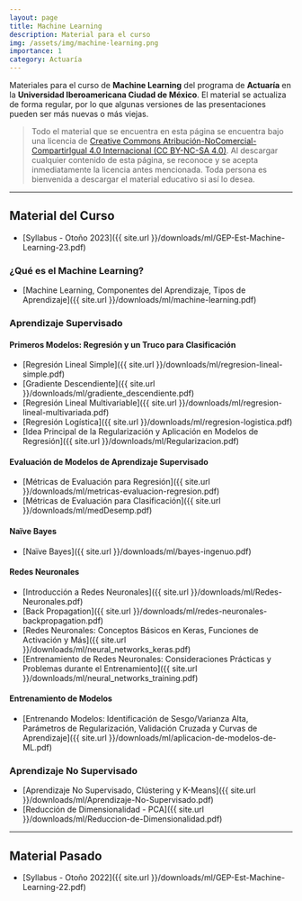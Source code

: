 ```yaml
---
layout: page
title: Machine Learning
description: Material para el curso
img: /assets/img/machine-learning.png
importance: 1
category: Actuaría
---
```


Materiales para el curso de **Machine Learning** del programa de **Actuaría** en la **Universidad Iberoamericana Ciudad de México**. El material se actualiza de forma regular, por lo que algunas versiones de las presentaciones pueden ser más nuevas o más viejas. 

> Todo el material que se encuentra en esta página se encuentra bajo una licencia de [Creative Commons Atribución-NoComercial-CompartirIgual 4.0 Internacional (CC BY-NC-SA 4.0)](https://creativecommons.org/licenses/by-nc-sa/4.0/deed.es). Al descargar cualquier contenido de esta página, se reconoce y se acepta inmediatamente la licencia antes mencionada. Toda persona es bienvenida a descargar el material educativo si así lo desea.

---

## Material del Curso

- [Syllabus - Otoño 2023]({{ site.url }}/downloads/ml/GEP-Est-Machine-Learning-23.pdf)

### ¿Qué es el Machine Learning?

- [Machine Learning, Componentes del Aprendizaje, Tipos de Aprendizaje]({{ site.url }}/downloads/ml/machine-learning.pdf)

### Aprendizaje Supervisado
#### Primeros Modelos: Regresión y un Truco para Clasificación
- [Regresión Lineal Simple]({{ site.url }}/downloads/ml/regresion-lineal-simple.pdf)
- [Gradiente Descendiente]({{ site.url }}/downloads/ml/gradiente_descendiente.pdf)
- [Regresión Lineal Multivariable]({{ site.url }}/downloads/ml/regresion-lineal-multivariada.pdf)
- [Regresión Logística]({{ site.url }}/downloads/ml/regresion-logistica.pdf)
- [Idea Principal de la Regularización y Aplicación en Modelos de Regresión]({{ site.url }}/downloads/ml/Regularizacion.pdf)

#### Evaluación de Modelos de Aprendizaje Supervisado
- [Métricas de Evaluación para Regresión]({{ site.url }}/downloads/ml/metricas-evaluacion-regresion.pdf)
- [Métricas de Evaluación para Clasificación]({{ site.url }}/downloads/ml/medDesemp.pdf)

#### Naïve Bayes
- [Naïve Bayes]({{ site.url }}/downloads/ml/bayes-ingenuo.pdf)

#### Redes Neuronales
- [Introducción a Redes Neuronales]({{ site.url }}/downloads/ml/Redes-Neuronales.pdf)
- [Back Propagation]({{ site.url }}/downloads/ml/redes-neuronales-backpropagation.pdf)
- [Redes Neuronales: Conceptos Básicos en Keras, Funciones de Activación y Más]({{ site.url }}/downloads/ml/neural_networks_keras.pdf)
- [Entrenamiento de Redes Neuronales: Consideraciones Prácticas y Problemas durante el Entrenamiento]({{ site.url }}/downloads/ml/neural_networks_training.pdf)

#### Entrenamiento de Modelos
- [Entrenando Modelos: Identificación de Sesgo/Varianza Alta, Parámetros de Regularización, Validación Cruzada y Curvas de Aprendizaje]({{ site.url }}/downloads/ml/aplicacion-de-modelos-de-ML.pdf)

### Aprendizaje No Supervisado
- [Aprendizaje No Supervisado, Clústering y K-Means]({{ site.url }}/downloads/ml/Aprendizaje-No-Supervisado.pdf)
- [Reducción de Dimensionalidad - PCA]({{ site.url }}/downloads/ml/Reduccion-de-Dimensionalidad.pdf)

---

## Material Pasado

- [Syllabus - Otoño 2022]({{ site.url }}/downloads/ml/GEP-Est-Machine-Learning-22.pdf)
